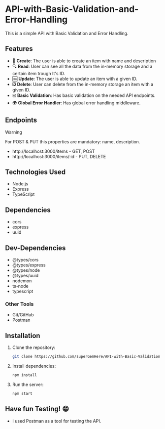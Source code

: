 # API-with-Basic-Validation-and-Error-Handling
This is a simple API with Basic Validation and Error Handling.

## Features

- 📝 **Create**: The user is able to create an item with name and description
- 🔍 **Read**: User can see all the data from the in-memory storage and a certain item trough It's ID.
- 🆕 **Update**: The user is able to update an item with a given ID.
- ❎ **Delete**: User can delete from the in-memory storage an item with a given ID.
- ☑️ **Basic Validation**: Has basic validation on the needed API endpoints.
- 🌍 **Global Error Handler**: Has global error handling middleware.

## Endpoints

> [!WARNING]  
> For POST & PUT this properties are mandatory: name, description.

- http://localhost:3000/items - GET, POST
- http://localhost:3000/items/:id - PUT, DELETE



## Technologies Used

- Node.js
- Express
- TypeScript

## Dependencies

- cors
- express
- uuid

## Dev-Dependencies

- @types/cors
- @types/express
- @types/node
- @types/uuid
- nodemon
- ts-node
- typescript

### Other Tools
- Git/GitHub
- Postman

## Installation

1. Clone the repository:
   ```bash
   git clone https://github.com/superGemHere/API-with-Basic-Validation-and-Error-Handling
   ```
2. Install dependencies:
   ```bash
   npm install
   ```
3. Run the server:
   ```bash
   npm start
   ```

## Have fun Testing! 😁

- I used Postman as a tool for testing the API.